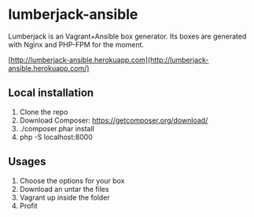 lumberjack-ansible
==================

Lumberjack is an Vagrant+Ansible box generator. Its boxes are generated with Nginx and PHP-FPM for the moment.

[http://lumberjack-ansible.herokuapp.com](http://lumberjack-ansible.herokuapp.com/)


## Local installation

1. Clone the repo
2. Download Composer: https://getcomposer.org/download/
3. ./composer.phar install
4. php -S localhost:8000

## Usages

1. Choose the options for your box
2. Download an untar the files
3. Vagrant up inside the folder
4. Profit
